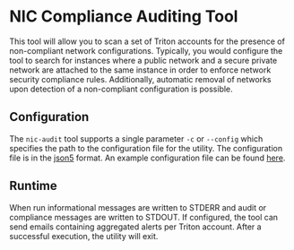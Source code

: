 # NIC Compliance Auditing Tool

This tool will allow you to scan a set of Triton accounts for the presence of 
non-compliant network configurations. Typically, you would configure the tool
to search for instances where a public network and a secure private network are
attached to the same instance in order to enforce network security compliance
rules. Additionally, automatic removal of networks upon detection of a 
non-compliant configuration is possible.

## Configuration

The `nic-audit` tool supports a single parameter `-c` or `--config` which
specifies the path to the configuration file for the utility. The configuration
file is in the [json5](https://github.com/json5/json5) format. An example 
configuration file can be found [here](example/nic-audit.json5).

## Runtime

When run informational messages are written to STDERR and audit or compliance
messages are written to STDOUT. If configured, the tool can send emails 
containing aggregated alerts per Triton account. After a successful execution,
the utility will exit.